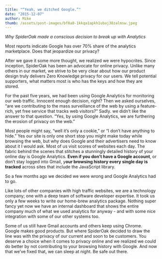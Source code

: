 ```yaml
---
title: "“Yeah, we ditched Google.”"
date: "2015-12-07"
author: Mike
thumb: /assets/post-images/bf8a0-1kkqa1apkh1ubaj38zalmsw.jpeg
---
```


_Why SpiderOak made a conscious decision to break up with Analytics_

Most reports indicate Google has over 70% share of the analytics marketplace. Does that jeopardize our privacy?

After we gave it some more thought, we realized we were hypocrites. Since inception, SpiderOak has been an advocate for online privacy. Unlike many others in our market, we strive to be very clear about how our product design truly delivers Zero Knowledge privacy for our users. We tell potential supporters, what matters most is who has the keys and how they are stored.

<!-- More -->

For the past five years, we had been using Google Analytics for monitoring our web traffic. Innocent enough decision, right? Then we asked ourselves, “are we contributing to the mass surveillance of the web by using a feature-rich, yet free service that tracks web visitors?” Sadly. we didn’t like the answer to that question. “Yes, by using Google Analytics, we are furthering the erosion of privacy on the web.”

Most people might say, “well it’s only a cookie,” or “I don’t have anything to hide.” Yes our site is only one short stop you might make today while browsing the web, but why does Google and their advertisers need to know about it I would ask. Most of us visit scores of websites each day. The fabric behind the scenes that stitches a stunningly detailed history of your online day is Google Analytics. **Even if you don’t have a Google account**, or don’t stay logged into Gmail, y**our browsing history every single day is tracked** across sites that include the JavaScript library.

So a few months ago we decided we were wrong and Google Analytics had to go.

Like lots of other companies with high traffic websites, we are a technology company; one with a deep team of software developer expertise. It took us only a few weeks to write our home-brew analytics package. Nothing super fancy yet now we have an internal dashboard that shows the entire company much of what we used analytics for anyway - and with some nice integration with some of our other systems too.

Some of us still have Gmail accounts and others keep using Chrome. Google makes good products. But where SpiderOak decided to draw the line was with the privacy of our current and soon to be customers. You deserve a choice when it comes to privacy online and we realized we could do better by not contributing to your browsing history with Google. And now that we’ve fixed that, we can sleep at night.
Be safe out there.
